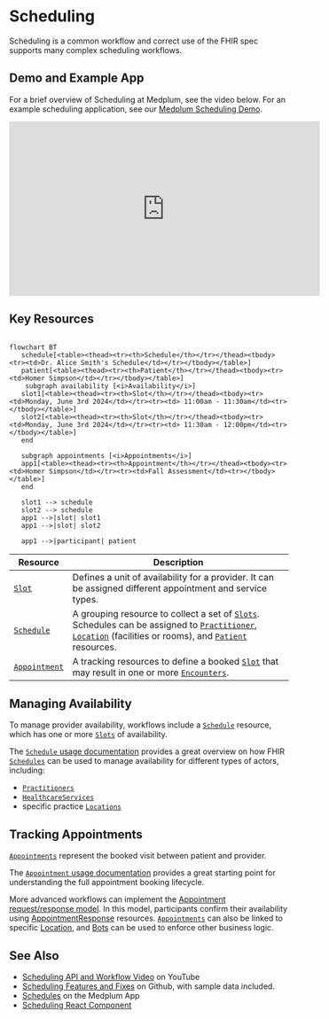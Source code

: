 # Scheduling

Scheduling is a common workflow and correct use of the FHIR spec supports many complex scheduling workflows.

## Demo and Example App 

For a brief overview of Scheduling at Medplum, see the video below. For an example scheduling application, see our [Medplum Scheduling Demo](https://github.com/medplum/medplum-scheduling-demo). 

<div className="responsive-iframe-wrapper">
  <iframe width="560" height="315" src="https://www.youtube.com/embed/6yAROc0KPos" title="YouTube video player" frameborder="0"
      allow="accelerometer; autoplay; clipboard-write; encrypted-media; gyroscope; picture-in-picture" allowfullscreen></iframe>
</div>

## Key Resources

```mermaid

flowchart BT
   schedule[<table><thead><tr><th>Schedule</th></tr></thead><tbody><tr><td>Dr. Alice Smith's Schedule</td></tr></tbody></table>]
   patient[<table><thead><tr><th>Patient</th></tr></thead><tbody><tr><td>Homer Simpson</td></tr></tbody></table>]
    subgraph availability [<i>Availability</i>]
   slot1[<table><thead><tr><th>Slot</th></tr></thead><tbody><tr><td>Monday, June 3rd 2024</td></tr><tr><td> 11:00am - 11:30am</td><tr></tbody></table>]
   slot2[<table><thead><tr><th>Slot</th></tr></thead><tbody><tr><td>Monday, June 3rd 2024</td></tr><tr><td> 11:30am - 12:00pm</td><tr></tbody></table>]
   end

   subgraph appointments [<i>Appointments</i>]
   app1[<table><thead><tr><th>Appointment</th></tr></thead><tbody><tr><td>Homer Simpson</td></tr><tr><td>Fall Assessment</td><tr></tbody></table>]
   end

   slot1 --> schedule
   slot2 --> schedule
   app1 -->|slot| slot1
   app1 -->|slot| slot2

   app1 -->|participant| patient

```

| **Resource**                                          | **Description**                                                                                                                                                                                                                                                                                             |
| ----------------------------------------------------- | ----------------------------------------------------------------------------------------------------------------------------------------------------------------------------------------------------------------------------------------------------------------------------------------------------------- |
| [`Slot`](/docs/api/fhir/resources/slot)               | Defines a unit of availability for a provider. It can be assigned different appointment and service types.                                                                                                                                                                                                  |
| [`Schedule`](/docs/api/fhir/resources/schedule)       | A grouping resource to collect a set of [`Slots`](/docs/api/fhir/resources/slot). Schedules can be assigned to [`Practitioner`](/docs/api/fhir/resources/practitioner), [`Location`](/docs/api/fhir/resources/location) (facilities or rooms), and [`Patient`](/docs/api/fhir/resources/patient) resources. |
| [`Appointment`](/docs/api/fhir/resources/appointment) | A tracking resources to define a booked [`Slot`](/docs/api/fhir/resources/slot) that may result in one or more [`Encounters`](/docs/api/fhir/resources/encounter).                                                                                                                                          |

## Managing Availability

To manage provider availability, workflows include a [`Schedule`](/docs/api/fhir/resources/schedule) resource, which has one or more [`Slots`](/docs/api/fhir/resources/slot) of availability.

The [`Schedule` usage documentation](/docs/api/fhir/resources/schedule?section=usage) provides a great overview on how FHIR [`Schedules`](/docs/api/fhir/resources/schedule) can be used to manage availability for different types of actors, including:

- [`Practitioners`](/docs/api/fhir/resources/practitioner)
- [`HealthcareServices`](/docs/api/fhir/resources/healthcareservice)
- specific practice [`Locations`](/docs/api/fhir/resources/location)

## Tracking Appointments

[`Appointments`](/docs/api/fhir/resources/appointment) represent the booked visit between patient and provider.

The [`Appointment` usage documentation](/docs/api/fhir/resources/appointment?section=usage) provides a great starting point for understanding the full appointment booking lifecycle.

More advanced workflows can implement the [Appointment request/response model](/docs/api/fhir/resources/appointment?section=relationships). In this model, participants confirm their availability using [AppointmentResponse](/docs/api/fhir/resources/appointmentresponse) resources. [`Appointments`](/docs/api/fhir/resources/appointment) can also be linked to specific [Location](/docs/api/fhir/resources/location), and [Bots](/docs/bots) can be used to enforce other business logic.

## See Also

- [Scheduling API and Workflow Video](https://youtu.be/6yAROc0KPos) on YouTube
- [Scheduling Features and Fixes](https://github.com/medplum/medplum/pulls?q=is%3Apr+label%3Ascheduling) on Github, with sample data included.
- [Schedules](https://app.medplum.com/Schedule) on the Medplum App
- [Scheduling React Component](https://storybook.medplum.com/?path=/docs/medplum-scheduler--basic)
